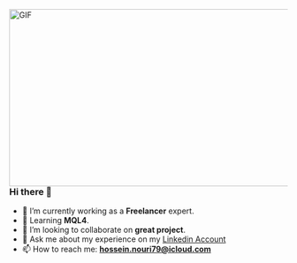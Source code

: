 <img align="right" alt="GIF" src="https://github.com/sparshrestha/sparshrestha/blob/main/code.gif?raw=true" width="512" height="320" />

### Hi there 👋

- 🔭 I’m currently working as a **Freelancer** expert.
- 🌱 Learning **MQL4**.
- 👯 I’m looking to collaborate on **great project**.
- 💬 Ask me about my experience on my [Linkedin Account](https://www.linkedin.com/in/itshosyn)
- 📫 How to reach me: **hossein.nouri79@icloud.com**
